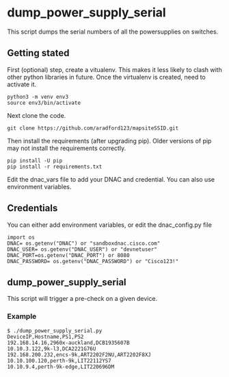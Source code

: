 # dump_power_supply_serial
This script dumps the serial numbers of all the powersupplies on switches.

## Getting stated
First (optional) step, create a vitualenv. This makes it less likely to clash with other python libraries in future.
Once the virtualenv is created, need to activate it.
```buildoutcfg
python3 -m venv env3
source env3/bin/activate
```

Next clone the code.

```buildoutcfg
git clone https://github.com/aradford123/mapsiteSSID.git
```

Then install the  requirements (after upgrading pip). 
Older versions of pip may not install the requirements correctly.
```buildoutcfg
pip install -U pip
pip install -r requirements.txt
```

Edit the dnac_vars file to add your DNAC and credential.  You can also use environment variables.

## Credentials

You can either add environment variables, or edit the  dnac_config.py file
```
import os
DNAC= os.getenv("DNAC") or "sandboxdnac.cisco.com"
DNAC_USER= os.getenv("DNAC_USER") or "devnetuser"
DNAC_PORT=os.getenv("DNAC_PORT") or 8080
DNAC_PASSWORD= os.getenv("DNAC_PASSWORD") or "Cisco123!"
```

## dump_power_supply_serial
This script will trigger a pre-check on a given device.

### Example
```
$ ./dump_power_supply_serial.py 
DeviceIP,Hostname,PS1,PS2
192.168.14.16,2960x-auckland,DCB1935607B
10.10.3.122,9k-l3,DCA2221G76U
192.168.200.232,encs-9k,ART2202F2NU,ART2202F8XJ
10.10.100.120,perth-9k,LIT22112YS7
10.10.9.4,perth-9k-edge,LIT220696DM
```
